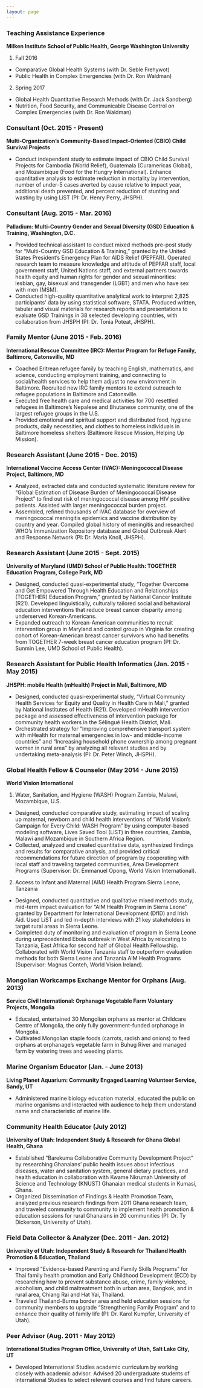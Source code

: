 ```yaml
---
layout: page
---
```


### Teaching Assistance Experience
__Milken Institute School of Public Health, George Washington University__  

1. Fall 2016  
* Comparative Global Health Systems (with Dr. Seble Frehywot)  
* Public Health in Complex Emergencies (with Dr. Ron Waldman)  
2. Spring 2017  
* Global Health Quantitative Research Methods (with Dr. Jack Sandberg)  
* Nutrition, Food Security, and Communicable Disease Control on Complex Emergencies (with Dr. Ron Waldman)  

### Consultant (Oct. 2015 - Present)
__Multi-Organization’s Community-Based Impact-Oriented (CBIO) Child Survival Projects__  

* Conduct independent study to estimate impact of CBIO Child Survival Projects for Cambodia (World Relief), Guatemala (Curamericas Global), and Mozambique (Food for the Hungry International). Enhance quantitative analysis to estimate reduction in mortality by intervention, number of under-5 cases averted by cause relative to impact year, additional death prevented, and percent reduction of stunting and wasting by using LiST (PI: Dr. Henry Perry, JHSPH).  

### Consultant (Aug. 2015 - Mar. 2016)
__Palladium: Multi-Country Gender and Sexual Diversity (GSD) Education & Training, Washington, D.C.__  

* Provided technical assistant to conduct mixed methods pre-post study for “Multi-Country GSD Education & Training,” granted by the United States President’s Emergency Plan for AIDS Relief (PEPFAR). Operated research team to measure knowledge and attitude of PEPFAR staff, local government staff, United Nations staff, and external partners towards health equity and human rights for gender and sexual minorities: lesbian, gay, bisexual and transgender (LGBT) and men who have sex with men (MSM).  
* Conducted high-quality quantitative analytical work to interpret 2,825 participants’ data by using statistical software, STATA. Produced written, tabular and visual materials for research reports and presentations to evaluate GSD Trainings in 38 selected developing countries, with collaboration from JHSPH (PI: Dr. Tonia Poteat, JHSPH).  

### Family Mentor (June 2015 - Feb. 2016)
__International Rescue Committee (IRC): Mentor Program for Refuge Family,	Baltimore, Catonsville, MD__  

* Coached Eritrean refugee family by teaching English, mathematics, and science, conducting employment training, and connecting to social/health services to help them adjust to new environment in Baltimore. Recruited new IRC family mentors to extend outreach to refugee populations in Baltimore and Catonsville.  
* Executed free health care and medical activities for 700 resettled refugees in Baltimore’s Nepalese and Bhutanese community, one of the largest refugee groups in the U.S.  
* Provided emotional and spiritual support and distributed food, hygiene products, daily necessities, and clothes to homeless individuals in Baltimore homeless shelters (Baltimore Rescue Mission, Helping Up Mission).  

### Research Assistant (June 2015 - Dec. 2015)
__International Vaccine Access Center (IVAC): Meningococcal Disease Project,	Baltimore, MD__  

* Analyzed, extracted data and conducted systematic literature review for “Global Estimation of Disease Burden of Meningococcal Disease Project” to find out risk of meningococcal disease among HIV positive patients. Assisted with larger meningococcal burden project.  
* Assembled, refined thousands of IVAC database for overview of meningococcal meningitis epidemics and vaccine distribution by country and year. Compiled global history of meningitis and researched WHO’s Immunization Repository database and Global Outbreak Alert and Response Network (PI: Dr. Maria Knoll, JHSPH).  

### Research Assistant (June 2015 - Sept. 2015)
__University of Maryland (UMD) School of Public Health: TOGETHER Education Program, College Park, MD__  

* Designed, conducted quasi-experimental study, “Together Overcome and Get Empowered Through Health Education and Relationships (TOGETHER) Education Program,” granted by National Cancer Institute (R21). Developed linguistically, culturally tailored social and behavioral education interventions that reduce breast cancer disparity among underserved Korean-Americans.  
* Expanded outreach to Korean-American communities to recruit intervention group in Maryland and control group in Virginia for creating cohort of Korean-American breast cancer survivors who had benefits from TOGETHER 7-week breast cancer education program (PI: Dr. Sunmin Lee, UMD School of Public Health).  

### Research Assistant for Public Health Informatics (Jan. 2015 - May 2015)
__JHSPH: mobile Health (mHealth) Project in Mali,	Baltimore, MD__  

* Designed, conducted quasi-experimental study, “Virtual Community Health Services for Equity and Quality in Health Care in Mali,” granted by National Institutes of Health (R21). Developed mHealth intervention package and assessed effectiveness of intervention package for community health workers in the Sélingué Health District, Mali.  
* Orchestrated strategy for “Improving comprehensive transport system with mHealth for maternal emergencies in low- and middle-income countries” and “Increasing household phone ownership among pregnant women in rural area” by analyzing all relevant studies and by undertaking meta-analysis (PI: Dr. Peter Winch, JHSPH).  

### Global Health Fellow & Counselor (May 2014 - June 2015)
__World Vision International__  

1. Water, Sanitation, and Hygiene (WASH) Program	Zambia, Malawi, Mozambique, U.S.  
* Designed, conducted comparative study, estimating impact of scaling up maternal, newborn and child health interventions of “World Vision’s Campaign for Every Child: WASH Program” by using computer-based modeling software, Lives Saved Tool (LiST) in three countries, Zambia, Malawi and Mozambique in Southern Africa Region.  
* Collected, analyzed and created quantitative data, synthesized findings and results for comparative analysis, and provided critical recommendations for future direction of program by cooperating with local staff and traveling targeted communities, Area Development Programs (Supervisor: Dr. Emmanuel Opong, World Vision International).  
2. Access to Infant and Maternal (AIM) Health Program	Sierra Leone, Tanzania  
* Designed, conducted quantitative and qualitative mixed methods study, mid-term impact evaluation for “AIM Health Program in Sierra Leone” granted by Department for International Development (DfID) and Irish Aid. Used LiST and led in-depth interviews with 21 key stakeholders in target rural areas in Sierra Leone.  
* Completed duty of monitoring and evaluation of program in Sierra Leone during unprecedented Ebola outbreak in West Africa by relocating to Tanzania, East Africa for second half of Global Health Fellowship. Collaborated with World Vision Tanzania staff to outperform evaluation methods for both Sierra Leone and Tanzania AIM Health Programs (Supervisor: Magnus Conteh, World Vision Ireland).  

### Mongolian Workcamps Exchange Mentor for Orphans (Aug. 2013)
__Service Civil International: Orphanage Vegetable Farm Voluntary Projects, Mongolia__  

* Educated, entertained 30 Mongolian orphans as mentor at Childcare Centre of Mongolia, the only fully government-funded orphanage in Mongolia.  
* Cultivated Mongolian staple foods (carrots, radish and onions) to feed orphans at orphanage’s vegetable farm in Buhug River and managed farm by watering trees and weeding plants.  

### Marine Organism Educator (Jan. - June 2013)
__Living Planet Aquarium: Community Engaged Learning Volunteer Service, Sandy, UT__  

* Administered marine biology education material, educated the public on marine organisms and interacted with audience to help them understand name and characteristic of marine life.  

### Community Health Educator (July 2012)
__University of Utah: Independent Study & Research for Ghana Global Health, Ghana__  

* Established “Barekuma Collaborative Community Development Project” by researching Ghanaians’ public health issues about infectious diseases, water and sanitation system, general dietary practices, and health education in collaboration with Kwame Nkrumah University of Science and Technology (KNUST) Ghanaian medical students in Kumasi, Ghana.  
* Organized Dissemination of Findings & Health Promotion Team, analyzed previous research findings from 2011 Ghana research team, and traveled community to community to implement health promotion & education sessions for rural Ghanaians in 20 communities (PI: Dr. Ty Dickerson, University of Utah).  

### Field Data Collector & Analyzer (Dec. 2011 - Jan. 2012)
__University of Utah: Independent Study & Research for Thailand Health Promotion & Education,	Thailand__  

* Improved “Evidence-based Parenting and Family Skills Programs” for Thai family health promotion and Early Childhood Development (ECD) by researching how to prevent substance abuse, crime, family violence, alcoholism, and child maltreatment both in urban area, Bangkok, and in rural area, Chiang Rai and Hat Yai, Thailand.  
* Traveled Thailand-Burma border area and held education sessions for community members to upgrade “Strengthening Family Program” and to enhance their quality of family life (PI: Dr. Karol Kumpfer, University of Utah).  

### Peer Advisor (Aug. 2011 - May 2012)
__International Studies Program Office, University of Utah, Salt Lake City, UT__  

* Developed International Studies academic curriculum by working closely with academic advisor. Advised 20 undergraduate students of International Studies to select relevant courses and find future careers.
